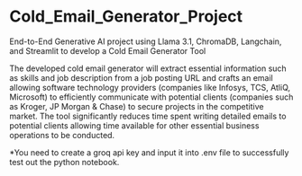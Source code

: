 # Cold_Email_Generator_Project
End-to-End Generative AI project using Llama 3.1, ChromaDB, Langchain, and Streamlit to develop a Cold Email Generator Tool  

The developed cold email generator will extract essential information such as skills and job description from a job posting URL and crafts an email allowing software technology providers (companies like Infosys, TCS, AtliQ, Microsoft) to efficiently communicate with potential clients (companies such as Kroger, JP Morgan & Chase) to secure projects in the competitive market. The tool significantly reduces time spent writing detailed emails to potential clients allowing time available for other essential business operations to be conducted.

*You need to create a groq api key and input it into .env file to successfully test out the python notebook.
